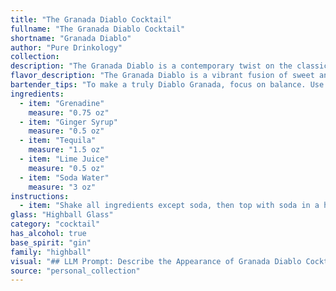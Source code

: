 ```yaml
---
title: "The Granada Diablo Cocktail"
fullname: "The Granada Diablo Cocktail"
shortname: "Granada Diablo"
author: "Pure Drinkology"
collection:
description: "The Granada Diablo is a contemporary twist on the classic Sour family.  While its exact origin is unknown, its vibrant blend of sweet, spicy, and tart flavors reflects the modern mixologist's penchant for playful experimentation, drawing inspiration from both traditional and contemporary techniques. "
flavor_description: "The Granada Diablo is a vibrant fusion of sweet and spicy. Grenadine's pomegranate sweetness blends with ginger syrup's warmth, creating a base that's both fruity and fiery. Tequila adds a sharp, earthy note, while lime juice brings a bright, citrusy acidity.  Soda water completes the cocktail with refreshing effervescence. Overall, it's a complex and balanced drink with a delightful kick. "
bartender_tips: "To make a truly Diablo Granada, focus on balance. Use a high-quality tequila for depth, and ensure your grenadine isn't overly sweet. Shake the tequila, lime, and syrups with ice, ensuring the ginger sings through. Strain into a tall glass, top with soda, and garnish with a lime wheel. The key is to create a refreshing, slightly spicy, and tart cocktail.  "
ingredients:
  - item: "Grenadine"
    measure: "0.75 oz"
  - item: "Ginger Syrup"
    measure: "0.5 oz"
  - item: "Tequila"
    measure: "1.5 oz"
  - item: "Lime Juice"
    measure: "0.5 oz"
  - item: "Soda Water"
    measure: "3 oz"
instructions:
  - item: "Shake all ingredients except soda, then top with soda in a highball glass."
glass: "Highball Glass"
category: "cocktail"
has_alcohol: true
base_spirit: "gin"
family: "highball"
visual: "## LLM Prompt: Describe the Appearance of Granada Diablo CocktailImagine a tall glass filled with a vibrant, layered cocktail called Granada Diablo.  **Focus on these details:*** **Color:** The cocktail has a gradient of colors, starting with a deep, ruby red at the bottom, fading to a lighter orange in the middle, and finishing with a crisp, white layer at the top.* **Texture:** The red and orange layers appear slightly cloudy due to the grenadine and ginger syrup, while the top layer is clear and effervescent thanks to the soda water.* **Garnish:** A thin slice of lime sits perched on the rim, its green adding a refreshing contrast to the colorful liquid.* **Overall Impression:** The Granada Diablo is a visually striking cocktail, with its layers of color and texture hinting at the complex flavors within.  **Please provide a detailed description of the Granada Diablo cocktail, capturing its visual appeal and showcasing its vibrant layered appearance.** "
source: "personal_collection"
---
```


